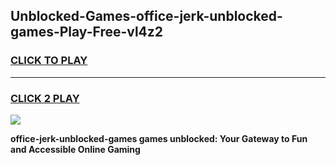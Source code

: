 
## Unblocked-Games-office-jerk-unblocked-games-Play-Free-vl4z2
<h3>
<a href="https://premium76.site?title=office-jerk-unblocked-games&ref=10A">CLICK TO PLAY</a></h3>
<hr>

<h3>
<a href="https://premium76.site?title=office-jerk-unblocked-games&ref=10A">CLICK 2 PLAY</a>
  
</h3>

<a href="https://premium76.site?title=office-jerk-unblocked-games&ref=10A"><img src="https://clearcache.store/games.png"></a>


**office-jerk-unblocked-games games unblocked: Your Gateway to Fun and Accessible Online Gaming**
